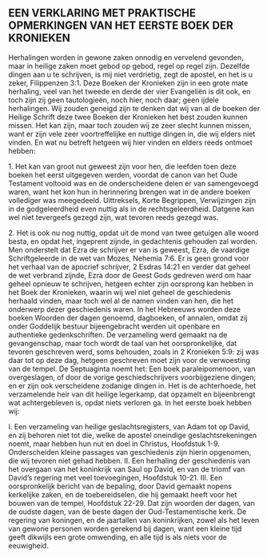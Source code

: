 ## EEN VERKLARING MET PRAKTISCHE OPMERKINGEN VAN HET EERSTE BOEK DER KRONIEKEN

Herhalingen worden in gewone zaken onnodig en vervelend gevonden, maar in heilige zaken moet gebod op gebod, regel op regel zijn. Dezelfde dingen aan u te schrijven, is mij niet verdrietig, zegt de apostel, en het is u zeker, Filippenzen 3:1. Deze Boeken der Kronieken zijn in een grote mate herhaling, veel van het tweede en derde der vier Evangeliën is dit ook, en toch zijn zij geen tautologieën, noch hier, noch daar; geen ijdele herhalingen. Wij zouden geneigd zijn te denken dat wij van al de boeken der Heilige Schrift deze twee Boeken der Kronieken het best zouden kunnen missen. Het kan zijn, maar toch zouden wij ze zeer slecht kunnen missen, want er zijn vele zeer voortreffelijke en nuttige dingen in, die wij elders niet vinden. En wat nu betreft hetgeen wij hier vinden en elders reeds ontmoet hebben: 

1\. Het kan van groot nut geweest zijn voor hen, die leefden toen deze boeken het eerst uitgegeven werden, voordat de canon van het Oude Testament voltooid was en de onderscheidene delen er van samengevoegd waren, want het kon hun in herinnering brengen wat in de andere boeken vollediger was meegedeeld. Uittreksels, Korte Begrippen, Verwijzingen zijn in de godgeleerdheid even nuttig als in de rechtsgeleerdheid. Datgene kan wel niet tevergeefs gezegd zijn, wat tevoren reeds gezegd was.

2\. Het is ook nu nog nuttig, opdat uit de mond van twee getuigen alle woord besta, en opdat het, ingeprent zijnde, in gedachtenis gehouden zal worden. Men onderstelt dat Ezra de schrijver er van is geweest, Ezra, de vaardige Schriftgeleerde in de wet van Mozes, Nehemia 7:6. Er is geen grond voor het verhaal van de apocrief schrijver, 2 Esdras 14:21 en verder dat geheel de wet verbrand zijnde, Ezra door de Geest Gods gedreven werd om haar geheel opnieuw te schrijven, hetgeen echter zijn oorsprong kan hebben in het Boek der Kronieken, waarin wij wel niet geheel de geschiedenis herhaald vinden, maar toch wel al de namen vinden van hen, die het onderwerp dezer geschiedenis waren. 
In het Hebreeuws worden deze boeken Woorden der dagen genoemd, dagboeken, of annalen, omdat zij onder Goddelijk bestuur bijeengebracht werden uit openbare en authentieke gedenkschriften. De verzameling werd gemaakt na de gevangenschap, maar toch wordt de taal van het oorspronkelijke, dat tevoren geschreven werd, soms behouden, zoals in 2 Kronieken 5:9: zij was daar tot op deze dag, hetgeen geschreven moet zijn voor de verwoesting van de tempel. 
De Septuaginta noemt het: Een boek paraleipomenoon, van overgeslagen, of door de vorige geschiedschrijvers voorbijgeziene dingen; en er zijn ook verscheidene zodanige dingen in. Het is de achterhoede, het verzamelende heir van dit heilige legerkamp, dat opzamelt en bijeenbrengt wat achtergebleven is, opdat niets verloren ga. In het eerste boek hebben wij: 

I. Een verzameling van heilige geslachtsregisters, van Adam tot op David, en zij behoren niet tot die, welke de apostel oneindige geslachtsrekeningen noemt, maar hebben hun nut en doel in Christus, Hoofdstuk 1-9. Onderscheiden kleine passages van geschiedenis zijn hierin opgenomen, die wij tevoren niet gehad hebben.
II. Een herhaling der geschiedenis van het overgaan van het koninkrijk van Saul op David, en van de triomf van David’s regering met veel toevoegingen, Hoofdstuk 10-21.
III. Een oorspronkelijk bericht van de bepaling, door David gemaakt nopens kerkelijke zaken, en de toebereidselen, die hij gemaakt heeft voor het bouwen van de tempel, Hoofdstuk 22-29. Dat zijn woorden der dagen, van de oudste dagen, van de beste dagen der Oud-Testamentische kerk. De regering van koningen, en de jaartallen van koninkrijken, zowel als het leven van gewone personen worden gerekend bij dagen, want een kleine tijd geeft dikwijls een grote omwending, en alle tijd is als niets voor de eeuwigheid. 
